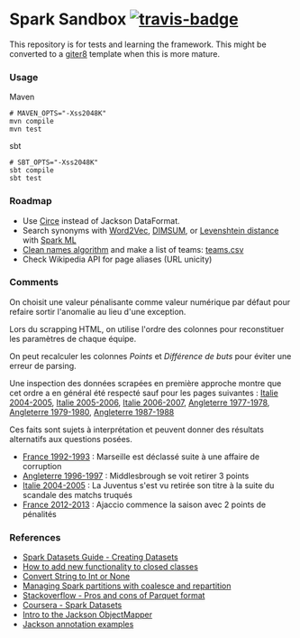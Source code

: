 Spark Sandbox [![travis-badge][]][travis]
=======

[travis]:                https://travis-ci.org/mycaule/spark-sandbox
[travis-badge]:          https://travis-ci.org/mycaule/spark-sandbox.svg?branch=master

This repository is for tests and learning the framework.
This might be converted to a [giter8](https://github.com/foundweekends/giter8) template when this is more mature.

### Usage

Maven
```
# MAVEN_OPTS="-Xss2048K"
mvn compile
mvn test
```

sbt
```
# SBT_OPTS="-Xss2048K"
sbt compile
sbt test
```

### Roadmap

- Use [Circe](https://github.com/circe/circe) instead of Jackson DataFormat.
- Search synonyms with [Word2Vec](https://www.quora.com/What-are-good-ways-to-automatically-find-synonyms-using-machine-learning-ML-techniques-What-are-good-ways-to-automatically-find-antonyms-using-ML-techniques), [DIMSUM](https://databricks.com/blog/2014/10/20/efficient-similarity-algorithm-now-in-spark-twitter.html), or [Levenshtein distance](https://medium.com/@mrpowers/fuzzy-matching-in-spark-with-soundex-and-levenshtein-distance-6749f5af8f28) with [Spark ML](https://spark.apache.org/docs/2.2.0/mllib-feature-extraction.html#word2vec)
- [Clean names algorithm](src/main/scala/com/test/models/LeagueStanding.scala) and make a list of teams: [teams.csv](src/main/resources/teams.csv)
- Check Wikipedia API for page aliases (URL unicity)


### Comments

On choisit une valeur pénalisante comme valeur numérique par défaut pour refaire sortir l'anomalie au lieu d'une exception.

Lors du scrapping HTML, on utilise l'ordre des colonnes pour reconstituer les paramètres de chaque équipe.

On peut recalculer les colonnes *Points* et *Différence de buts* pour éviter une erreur de parsing.

Une inspection des données scrapées en première approche montre que cet ordre a en général été respecté sauf pour les pages suivantes : [Italie 2004-2005](https://fr.wikipedia.org/wiki/Championnat_d'Italie_de_football_2004-2005), [Italie 2005-2006](https://fr.wikipedia.org/wiki/Championnat_d'Italie_de_football_2005-2006), [Italie 2006-2007](https://fr.wikipedia.org/wiki/Championnat_d'Italie_de_football_2006-2007), [Angleterre 1977-1978](https://fr.wikipedia.org/wiki/Championnat_d'Angleterre_de_football_1977-1978), [Angleterre 1979-1980](https://fr.wikipedia.org/wiki/Championnat_d'Angleterre_de_football_1979-1980), [Angleterre 1987-1988](https://fr.wikipedia.org/wiki/Championnat_d'Angleterre_de_football_1987-1988)

Ces faits sont sujets à interprétation et peuvent donner des résultats alternatifs aux questions posées.

- [France 1992-1993](https://fr.wikipedia.org/wiki/Championnat_de_France_de_football_1992-1993) : Marseille est déclassé suite à une affaire de corruption
- [Angleterre 1996-1997](https://fr.wikipedia.org/wiki/Championnat_d'Angleterre_de_football_1996-1996) : Middlesbrough se voit retirer 3 points
- [Italie 2004-2005](https://fr.wikipedia.org/wiki/Championnat_d'Italie_de_football_2004-2005) : La Juventus s'est vu retirée son titre à la suite du scandale des matchs truqués
- [France 2012-2013](https://fr.wikipedia.org/wiki/Championnat_de_France_de_football_2012-2013) : Ajaccio commence la saison avec 2 points de pénalités

### References

- [Spark Datasets Guide - Creating Datasets](https://people.apache.org/~pwendell/spark-nightly/spark-master-docs/latest/sql-programming-guide.html#creating-datasets)
- [How to add new functionality to closed classes](https://alvinalexander.com/scala/scala-for-loop-yield-examples-yield-tutorial#a-real-world-example)
- [Convert String to Int or None](https://stackoverflow.com/questions/23811425/scala-convert-string-to-int-or-none)
- [Managing Spark partitions with coalesce and repartition](https://hackernoon.com/managing-spark-partitions-with-coalesce-and-repartition-4050c57ad5c4)
- [Stackoverflow - Pros and cons of Parquet format](https://stackoverflow.com/questions/36822224/what-are-the-pros-and-cons-of-parquet-format-compared-to-other-formats)
- [Coursera - Spark Datasets](https://www.coursera.org/learn/scala-spark-big-data/lecture/yrfPh/datasets)
- [Intro to the Jackson ObjectMapper](http://www.baeldung.com/jackson-object-mapper-tutorial)
- [Jackson annotation examples](http://www.baeldung.com/jackson-annotations)
